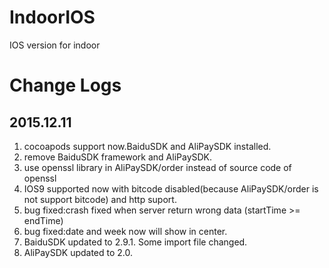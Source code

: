 IndoorIOS
=========

IOS version for indoor

Change Logs
==========

2015.12.11
----------
1.  cocoapods support now.BaiduSDK and AliPaySDK installed.
2.  remove BaiduSDK framework and AliPaySDK.
3.  use openssl library in AliPaySDK/order instead of source code of openssl
4.  IOS9 supported now with bitcode disabled(because AliPaySDK/order is not support bitcode) and http suport.
5.  bug fixed:crash fixed when server return wrong data (startTime >= endTime)
6.  bug fixed:date and week now will show in center.
7.  BaiduSDK updated to 2.9.1. Some import file changed.
8.  AliPaySDK updated to 2.0.

